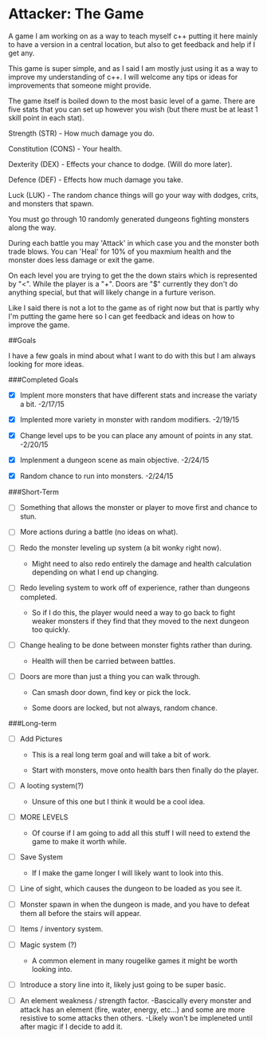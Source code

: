 # Attacker: The Game
A game I am working on as a way to teach myself c++ putting it here mainly to have a version in a central location, but also to get feedback and help if I get any.

This game is super simple, and as I said I am mostly just using it as a way to improve my understanding of c++. I will welcome any tips or ideas for improvements that someone might provide.

The game itself is boiled down to the most basic level of a game. There are five stats that you can set up however you wish (but there must be at least 1 skill point in each stat).

Strength (STR) - How much damage you do.

Constitution (CONS) - Your health.

Dexterity (DEX) - Effects your chance to dodge. (Will do more later).

Defence (DEF) - Effects how much damage you take.

Luck (LUK) - The random chance things will go your way with dodges, crits, and monsters that spawn.



You must go through 10 randomly generated dungeons fighting monsters along the way.

During each battle you may 'Attack' in which case you and the monster both trade blows. You can 'Heal' for 10% of you maxmium health and the monster does less damage or exit the game.

On each level you are trying to get the the down stairs which is represented by "<". While the player is a "+". Doors are "$" currently they don't do anything special, but that will likely change in a furture verison.

Like I said there is not a lot to the game as of right now but that is partly why I'm putting the game here so I can get feedback and ideas on how to improve the game.

##Goals

I have a few goals in mind about what I want to do with this but I am always looking for more ideas.

###Completed Goals

- [x] Implent more monsters that have different stats and increase the variaty a bit. -2/17/15

- [x] Implented more variety in monster with random modifiers. -2/19/15

- [x] Change level ups to be you can place any amount of points in any stat. -2/20/15

- [x] Implenment a dungeon scene as main objective. -2/24/15

- [x] Random chance to run into monsters. -2/24/15

###Short-Term

- [ ] Something that allows the monster or player to move first and chance to stun.

- [ ] More actions during a battle (no ideas on what).

- [ ] Redo the monster leveling up system (a bit wonky right now).

  - Might need to also redo entirely the damage and health calculation depending on what I end up changing.

- [ ] Redo leveling system to work off of experience, rather than dungeons completed.
  - So if I do this, the player would need a way to go back to fight weaker monsters if they find that they moved to the next dungeon too quickly.

- [ ] Change healing to be done between monster fights rather than during.

  - Health will then be carried between battles.

- [ ] Doors are more than just a thing you can walk through.

  - Can smash door down, find key or pick the lock.
  
  - Some doors are locked, but not always, random chance.

###Long-term

- [ ] Add Pictures 

  - This is a real long term goal and will take a bit of work.
  
  - Start with monsters, move onto health bars then finally do the player.

- [ ] A looting system(?) 

  - Unsure of this one but I think it would be a cool idea.
  
- [ ] MORE LEVELS

  - Of course if I am going to add all this stuff I will need to extend the game to make it worth while.
  
- [ ] Save System

  - If I make the game longer I will likely want to look into this.

- [ ] Line of sight, which causes the dungeon to be loaded as you see it.

- [ ] Monster spawn in when the dungeon is made, and you have to defeat them all before the stairs will appear.

- [ ] Items / inventory system.

- [ ] Magic system (?)
  - A common element in many rougelike games it might be worth looking into.

- [ ] Introduce a story line into it, likely just going to be super basic.

- [ ] An element weakness / strength factor.
  -Bascically every monster and attack has an element (fire, water, energy, etc...) and some are more resistive to some attacks then others. 
  -Likely won't be impleneted until after magic if I decide to add it.
